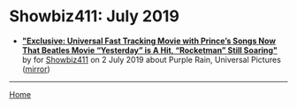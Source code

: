 # Showbiz411: July 2019

 - [**"Exclusive: Universal Fast Tracking Movie with Prince’s Songs Now That Beatles Movie “Yesterday” is A Hit, “Rocketman” Still Soaring"**](https://www.showbiz411.com/2019/07/02/exclusive-universal-fast-tracking-movie-with-princes-songs-now-that-beatles-movie-yesterday-is-a-hit-rocketman-still-soaring) by  for [Showbiz411](https://www.showbiz411.com/) on 2 July 2019 about Purple Rain, Universal Pictures ([mirror](https://web.archive.org/web/*/https://www.showbiz411.com/2019/07/02/exclusive-universal-fast-tracking-movie-with-princes-songs-now-that-beatles-movie-yesterday-is-a-hit-rocketman-still-soaring))

----

[Home](./)
